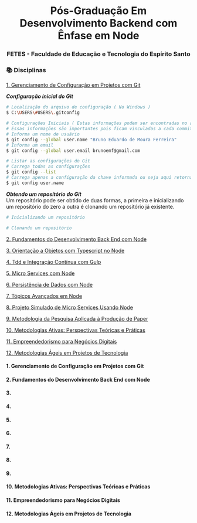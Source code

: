 <div align="center">
  <h1>Pós-Graduação Em Desenvolvimento Backend com Ênfase em Node</h1>
  <h3>FETES - Faculdade de Educação e Tecnologia do Espírito Santo</h3> 
</div>

<h3>📚 Disciplinas</h3>

[1. Gerenciamento de Configuração em Projetos com Git](#1)

_**Configuração inicial do Git**_

```bash
# Localização do arquivo de configuração ( No Windows )
$ C:\USERS\#USERS\.gitconfig

# Configurações Iniciais ( Estas informações podem ser encontradas no arquivo .gitconfig )
# Essas informações são importantes pois ficam vinculadas a cada commit efetuado
# Informa um nome de usuário 
$ git config --global user.name "Bruno Eduardo de Moura Ferreira"
# Informa um email
$ git config --global user.email brunoemf@gmail.com

# Listar as configurações do Git
# Carrega todas as configurações 
$ git config --list
# Carrega apenas a configuração da chave informada ou seja aqui retorna o nome do usuário
$ git config user.name
```

_**Obtendo um repositório do Git**_ </br>
Um repositório pode ser obtido de duas formas, a primeira e inicializando um repositório do zero a outra é clonando um repositório já existente. 

```bash
# Inicializando um repositório

```

```bash
# Clonando um repositório

```









[2. Fundamentos do Desenvolvimento Back End com Node](#2)

[3. Orientação a Objetos com Typescript no Node](#3)

[4. Tdd e Integração Contínua com Gulp](#4)

[5. Micro Services com Node](#5)

[6. Persistência de Dados com Node](#6)

[7. Tópicos Avançados em Node](#7)

[8. Projeto Simulado de Micro Services Usando Node](#8)

[9. Metodologia da Pesquisa Aplicada à Produção de Paper](#9)

[10. Metodologias Ativas: Perspectivas Teóricas e Práticas](#10)

[11. Empreendedorismo para Negócios Digitais](#11)

[12. Metodologias Ágeis em Projetos de Tecnologia](#12)



<h4> <a id="1">1. Gerenciamento de Configuração em Projetos com Git</a></h4>
<h4> <a id="2">2. Fundamentos do Desenvolvimento Back End com Node</a></h4>
<h4> <a id="3">3. </a></h4>
<h4> <a id="4">4. </a></h4>
<h4> <a id="5">5. </a></h4>
<h4> <a id="6">6. </a></h4>
<h4> <a id="7">7. </a></h4>
<h4> <a id="8">8. </a></h4>
<h4> <a id="9">9. </a></h4>
<h4> <a id="10">10. Metodologias Ativas: Perspectivas Teóricas e Práticas</a></h4>
<h4> <a id="11">11. Empreendedorismo para Negócios Digitais</a></h4>
<h4> <a id="12">12. </a>Metodologias Ágeis em Projetos de Tecnologia</h4>


